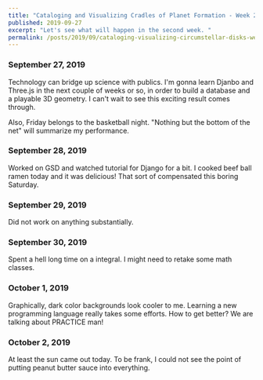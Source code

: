```yaml
---
title: "Cataloging and Visualizing Cradles of Planet Formation - Week 2"
published: 2019-09-27
excerpt: "Let's see what will happen in the second week. "
permalink: /posts/2019/09/cataloging-visualizing-circumstellar-disks-week2
---
```



### September 27, 2019

Technology can bridge up science with publics. I'm gonna learn Djanbo and Three.js in the next couple of weeks or so, in order to build a database and a playable 3D geometry. I can't wait to see this exciting result comes through. 

Also, Friday belongs to the basketball night. "Nothing but the bottom of the net" will summarize my performance. 


### September 28, 2019

Worked on GSD and watched tutorial for Django for a bit. I cooked beef ball ramen today and it was delicious! That sort of compensated this boring Saturday.


### September 29, 2019

Did not work on anything substantially. 


### September 30, 2019

Spent a hell long time on a integral. I might need to retake some math classes. 


### October 1, 2019

Graphically, dark color backgrounds look cooler to me. Learning a new programming language really takes some efforts. How to get better? We are talking about PRACTICE man!

### October 2, 2019

At least the sun came out today. To be frank, I could not see the point of putting peanut butter sauce into everything. 